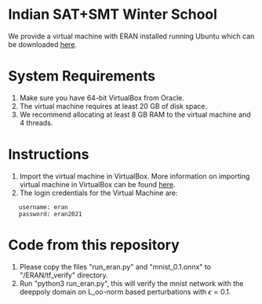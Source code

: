 # Indian SAT+SMT Winter School

We provide a virtual machine with ERAN installed running Ubuntu which can be downloaded [here](https://uofi.box.com/s/s4mbdh49k608i7m8co9apkyi39dpae7d). 

# System Requirements
1. Make sure you have 64-bit VirtualBox from Oracle.
2. The virtual machine requires at least 20 GB of disk space.
3. We recommend allocating at least 8 GB RAM to the virtual machine and 4 threads.

# Instructions
1. Import the virtual machine in VirtualBox. More information on importing virtual machine in VirtualBox can be found [here](https://docs.oracle.com/cd/E26217_01/E26796/html/qs-import-vm.html).
2. The login credentials for the Virtual Machine are:
```
   username: eran
   password: eran2021
   ```
# Code from this repository
1. Please copy the files "run_eran.py" and "mnist_0.1.onnx" to "/ERAN/tf_verify" directory.
2. Run "python3 run_eran.py", this will verify the mnist network with the deeppoly domain on L_oo-norm based perturbations with $\epsilon=0.1$. 
